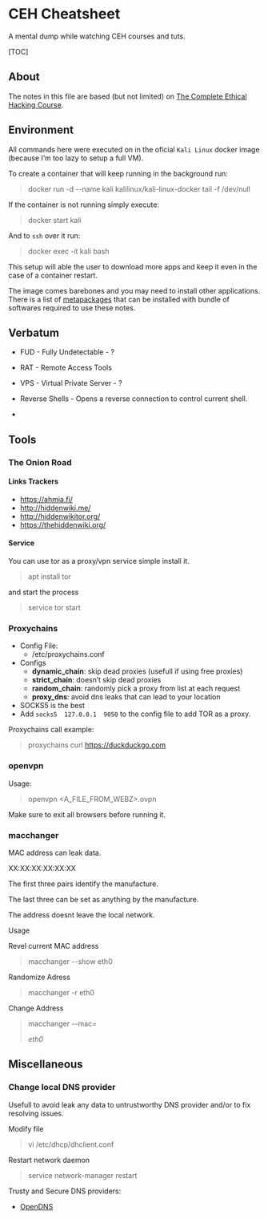 # CEH Cheatsheet

A mental dump while watching CEH courses and tuts.

[TOC]

## About

The notes in this file are based (but not limited) on  [The Complete Ethical Hacking Course](https://www.udemy.com/penetration-testing/).

## Environment

All commands here were executed on in the oficial `Kali Linux` docker image (because I’m too lazy to setup a full VM).

To create a container that will keep running in the background run:

> docker run -d --name kali kalilinux/kali-linux-docker tail -f /dev/null

If the container is not running simply execute:

> docker start kali

And to `ssh` over it run:

> docker exec -it kali bash

This setup will able the user to download more apps and keep it even in the case of a container restart.

The image comes barebones and you may need to install other applications. There is a list of [metapackages](https://www.kali.org/news/kali-linux-metapackages) that can be installed with bundle of softwares required to use these notes.

## Verbatum

* FUD - Fully Undetectable - ?
* RAT - Remote Access Tools
* VPS - Virtual Private Server - ?
* Reverse Shells - Opens a reverse connection to control current shell.

* 

## Tools

### The Onion Road

#### Links Trackers

- https://ahmia.fi/
- http://hiddenwiki.me/
- http://hiddenwikitor.org/
- https://thehiddenwiki.org/

#### Service

You can use tor as a proxy/vpn service simple install it.

> apt install tor

and start the process

> service tor start

### Proxychains

* Config File: 
  * /etc/proxychains.conf
* Configs
  * **dynamic_chain**: skip dead proxies (usefull if using free proxies)
  * **strict_chain**: doesn’t skip dead proxies
  * **random_chain**: randomly pick a proxy from list at each request
  * **proxy_dns**: avoid dns leaks that can lead to your location
* SOCKS5 is the best
* Add `socks5  127.0.0.1  9050` to the config file to add TOR as a proxy.

Proxychains call example:

> proxychains curl https://duckduckgo.com

### openvpn

Usage:

> openvpn <A_FILE_FROM_WEBZ>.ovpn 

Make sure to exit all browsers before running it.

### macchanger

MAC address can leak data. 

XX:XX:XX:XX:XX:XX

The first three pairs identify the manufacture.

The last three can be set as anything by the manufacture.

The address doesnt leave the local network.

Usage

Revel current MAC address

> macchanger --show eth0

Randomize Adress

> macchanger -r eth0

Change Address

> macchanger --mac=<ADDRESS> eth0

## Miscellaneous

### Change local DNS provider

Usefull to avoid leak any data to untrustworthy DNS provider and/or to fix resolving issues.

Modify file 

>  vi /etc/dhcp/dhclient.conf

Restart network daemon

>service network-manager restart

Trusty and Secure DNS providers:

* [OpenDNS](https://www.opendns.com/setupguide/)